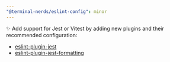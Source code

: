 ```yaml
---
"@terminal-nerds/eslint-config": minor
---
```


✨ Add support for Jest or Vitest by adding new plugins and their recommended configuration:

-   [eslint-plugin-jest]
-   [eslint-plugin-jest-formatting]

[eslint-plugin-jest]: https://github.com/jest-community/eslint-plugin-jest
[eslint-plugin-jest-formatting]: https://github.com/dangreenisrael/eslint-plugin-jest-formatting
